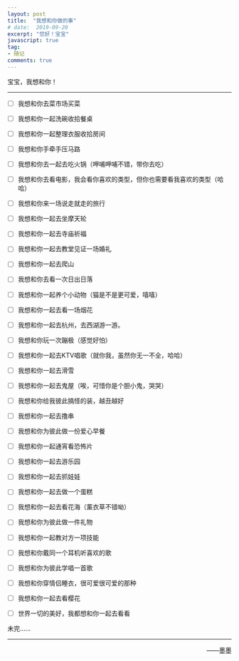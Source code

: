 ```yaml
---
layout: post
title:  "我想和你做的事"
# date:  2019-09-20
excerpt: "您好！宝宝"
javascript: true
tag:
- 随记
comments: true
---
```


宝宝，我想和你！

<hr/>

* [ ] 我想和你去菜市场买菜

* [ ] 我想和你一起洗碗收拾餐桌

* [ ] 我想和你一起整理衣服收拾房间

* [ ] 我想和你手牵手压马路

* [ ] 我想和你去一起去吃火锅（呷哺呷哺不错，带你去吃）

* [ ] 我想和你去看电影，我会看你喜欢的类型，但你也需要看我喜欢的类型（哈哈）

* [ ] 我想和你来一场说走就走的旅行

* [ ] 我想和你一起去坐摩天轮

* [ ] 我想和你一起去寺庙祈福

* [ ] 我想和你一起去教堂见证一场婚礼

* [ ] 我想和你一起去爬山

* [ ] 我想和你去看一次日出日落

* [ ] 我想和你一起养个小动物（猫是不是更可爱，嘻嘻）

* [ ] 我想和你一起去看一场烟花

* [ ] 我想和你一起去杭州，去西湖游一游。

* [ ] 我想和你玩一次蹦极（感觉好怕）

* [ ] 我想和你一起去KTV唱歌（就你我，虽然你无一不全，哈哈）

* [ ] 我想和你一起去滑雪

* [ ] 我想和你一起去鬼屋（唉，可惜你是个胆小鬼，哭哭）

* [ ] 我想和你给我彼此搞怪的装，越丑越好

* [ ] 我想和你一起去撸串

* [ ] 我想和你为彼此做一份爱心早餐

* [ ] 我想和你一起通宵看恐怖片

* [ ] 我想和你一起去游乐园

* [ ] 我想和你一起去抓娃娃

* [ ] 我想和你一起去做一个蛋糕

* [ ] 我想和你一起去看花海（薰衣草不错呦）

* [ ] 我想和你为彼此做一件礼物

* [ ] 我想和你一起教对方一项技能

* [ ] 我想和你戴同一个耳机听喜欢的歌

* [ ] 我想和你为彼此学唱一首歌

* [ ] 我想和你穿情侣睡衣，很可爱很可爱的那种

* [ ] 我想和你一起去看樱花

* [ ] 世界一切的美好，我都想和你一起去看看


未完……
<hr/>
<p style="text-align:right;">——墨墨</p>

